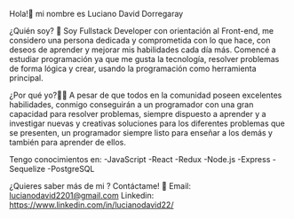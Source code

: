 Hola!👋 mi nombre es Luciano David Dorregaray

¿Quién soy? 🤔
Soy Fullstack Developer con orientación al Front-end, me considero una persona dedicada y comprometida con lo que hace, con deseos de aprender y mejorar mis habilidades cada día más. Comencé a estudiar programación ya que me gusta la tecnología, resolver problemas de forma lógica y crear, usando la programación como herramienta principal.

¿Por qué yo?🙋‍♂️
A pesar de que todos en la comunidad poseen excelentes habilidades, conmigo conseguirán a un programador con una gran capacidad para resolver problemas, siempre dispuesto a aprender y a investigar nuevas y creativas soluciones para los diferentes problemas que se presenten, un programador siempre listo para enseñar a los demás y también para aprender de ellos.

 Tengo conocimientos en:
-JavaScript
-React
-Redux
-Node.js
-Express
-Sequelize
-PostgreSQL

¿Quieres saber más de mi ? Contáctame! 📩
Email: lucianodavid2201@gmail.com
Linkedin: https://www.linkedin.com/in/lucianodavid22/
